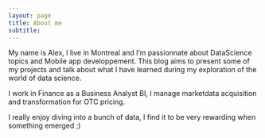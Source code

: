 ```yaml
---
layout: page
title: About me
subtitle: 
---
```


My name is Alex, I live in Montreal and I’m passionnate about DataScience topics and Mobile app developpement. This blog aims to present some of my projects and talk about what I have learned during my exploration of the world of data science.

I work in Finance as a Business Analyst BI, I manage marketdata acquisition and transformation for OTC pricing.

I really enjoy diving into a bunch of data, I find it to be very rewarding when something emerged ;)